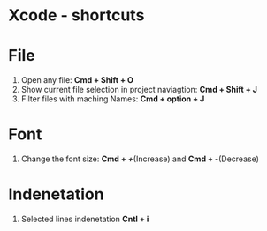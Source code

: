 # Xcode - shortcuts

# File
1. Open any file: **Cmd + Shift + O**
2. Show current file selection in project naviagtion: **Cmd + Shift + J**
3. Filter files with maching Names: **Cmd + option + J**


# Font
1. Change the font size: **Cmd + _+_**(Increase)  and **Cmd + _-_**(Decrease)

# Indenetation
1. Selected  lines indenetation **Cntl + i**
